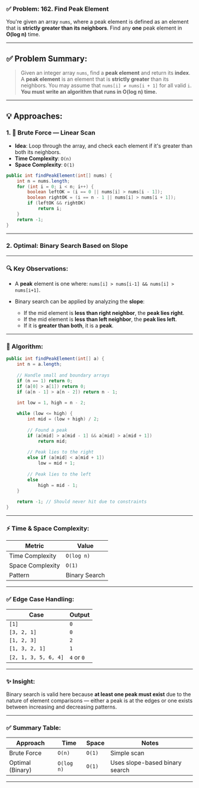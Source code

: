### ✅ Problem: **162. Find Peak Element**

You're given an array `nums`, where a peak element is defined as an element that is **strictly greater than its neighbors**. Find any **one** peak element in **O(log n)** time.

---

## ✅ Problem Summary:

> Given an integer array `nums`, find a **peak element** and return its **index**.
> A **peak element** is an element that is **strictly greater** than its neighbors.
> You may assume that `nums[i] ≠ nums[i + 1]` for all valid `i`.
> **You must write an algorithm that runs in O(log n) time.**

---

## 💡 Approaches:

### 1. 🐢 Brute Force — **Linear Scan**

* **Idea**: Loop through the array, and check each element if it's greater than both its neighbors.
* **Time Complexity**: `O(n)`
* **Space Complexity**: `O(1)`

```java
public int findPeakElement(int[] nums) {
    int n = nums.length;
    for (int i = 0; i < n; i++) {
        boolean leftOK = (i == 0 || nums[i] > nums[i - 1]);
        boolean rightOK = (i == n - 1 || nums[i] > nums[i + 1]);
        if (leftOK && rightOK)
            return i;
    }
    return -1;
}
```

---


### 2. Optimal: **Binary Search Based on Slope**

---

### 🔍 Key Observations:

* A **peak** element is one where: `nums[i] > nums[i-1] && nums[i] > nums[i+1]`.
* Binary search can be applied by analyzing the **slope**:

  * If the mid element is **less than right neighbor**, the **peak lies right**.
  * If the mid element is **less than left neighbor**, the **peak lies left**.
  * If it is **greater than both**, it is a **peak**.

---

### 🧠 Algorithm:

```java
public int findPeakElement(int[] a) {
    int n = a.length;
    
    // Handle small and boundary arrays
    if (n == 1) return 0;
    if (a[0] > a[1]) return 0;
    if (a[n - 1] > a[n - 2]) return n - 1;

    int low = 1, high = n - 2;
    
    while (low <= high) {
        int mid = (low + high) / 2;
        
        // Found a peak
        if (a[mid] > a[mid - 1] && a[mid] > a[mid + 1])
            return mid;
        
        // Peak lies to the right
        else if (a[mid] < a[mid + 1])
            low = mid + 1;
        
        // Peak lies to the left
        else
            high = mid - 1;
    }
    
    return -1; // Should never hit due to constraints
}
```

---

### ⚡ Time & Space Complexity:

| Metric           | Value         |
| ---------------- | ------------- |
| Time Complexity  | `O(log n)`    |
| Space Complexity | `O(1)`        |
| Pattern          | Binary Search |

---

### ✅ Edge Case Handling:

| Case                 | Output     |
| -------------------- | ---------- |
| `[1]`                | `0`        |
| `[3, 2, 1]`          | `0`        |
| `[1, 2, 3]`          | `2`        |
| `[1, 3, 2, 1]`       | `1`        |
| `[2, 1, 3, 5, 6, 4]` | `4` or `0` |

---

### ✨ Insight:

Binary search is valid here because **at least one peak must exist** due to the nature of element comparisons — either a peak is at the edges or one exists between increasing and decreasing patterns.

---

### ✅ Summary Table:

| Approach         | Time       | Space  | Notes                          |
| ---------------- | ---------- | ------ | ------------------------------ |
| Brute Force      | `O(n)`     | `O(1)` | Simple scan                    |
| Optimal (Binary) | `O(log n)` | `O(1)` | Uses slope-based binary search |

---
